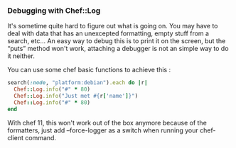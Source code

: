 ### Debugging with Chef::Log

It's sometime quite hard to figure out what is going on. You may have to deal with data that has an unexcepted formatting, empty stuff from a search, etc… An easy way to debug this is to print it on the screen, but the “puts” method won't work, attaching a debugger is not an simple way to do it neither.

You can use some chef basic functions to achieve this :

```ruby
search(:node, "platform:debian").each do |r|
  Chef::Log.info("#" * 80)
  Chef::Log.info("Just met #{r['name']}")
  Chef::Log.info("#" * 80)
end
```

With chef 11, this won't work out of the box anymore because of the formatters, just add –force-logger as a switch when running your chef-client command.
